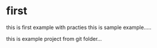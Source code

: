 # first
this is first example with practies
this is sample example.....

this is example project from git folder...

